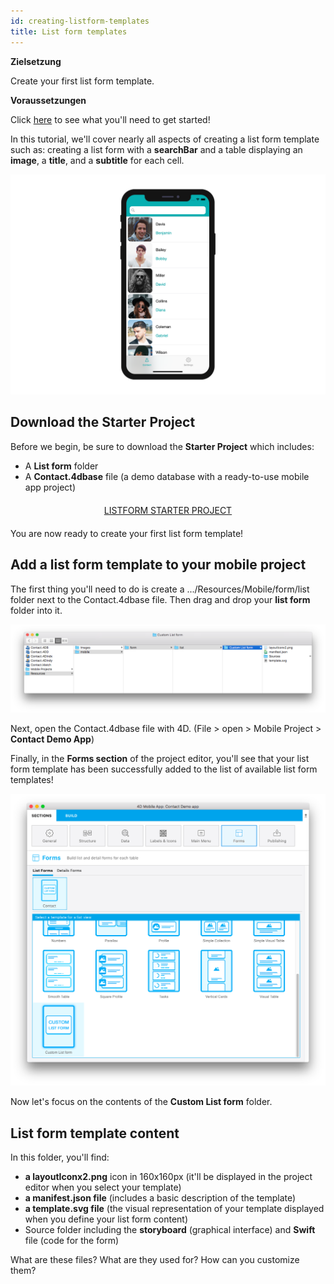 ```yaml
---
id: creating-listform-templates
title: List form templates
---
```

<div class = "objectives"> 

**Zielsetzung**

Create your first list form template.</div> <div class = "prerequisites"> 

**Voraussetzungen**

Click [here](prerequisites.html) to see what you'll need to get started!</div> 

In this tutorial, we'll cover nearly all aspects of creating a list form template such as: creating a list form with a **searchBar** and a table displaying an **image**, a **title**, and a **subtitle** for each cell.

![List form template final result](assets/custom-listform/custom-template-final-result.png)

## Download the Starter Project

Before we begin, be sure to download the **Starter Project** which includes:

* A **List form** folder 
* A **Contact.4dbase** file (a demo database with a ready-to-use mobile app project)

<div style="text-align: center; margin-top: 20px; margin-bottom: 20px">
  <p>
    

<a class="button"
href="../assets/custom-listform/CustomListFormStarterProject.zip">LISTFORM STARTER PROJECT</a>

  </p>
</div>

You are now ready to create your first list form template!

## Add a list form template to your mobile project

The first thing you'll need to do is create a .../Resources/Mobile/form/list folder next to the Contact.4dbase file. Then drag and drop your **list form** folder into it.

![Mobile folder list form template](assets/custom-listform/mobile-folder-custom-template.png)

Next, open the Contact.4dbase file with 4D. (File > open > Mobile Project > **Contact Demo App**)

Finally, in the **Forms section** of the project editor, you'll see that your list form template has been successfully added to the list of available list form templates!

![Forms section](assets/custom-listform/custom-listform-template.png)

Now let's focus on the contents of the **Custom List form** folder.

## List form template content

In this folder, you'll find:

* **a layoutIconx2.png** icon in 160x160px (it'll be displayed in the project editor when you select your template)
* **a manifest.json file** (includes a basic description of the template)
* **a template.svg file** (the visual representation of your template displayed when you define your list form content)
* Source folder including the **storyboard** (graphical interface) and **Swift** file (code for the form)

What are these files? What are they used for? How can you customize them?